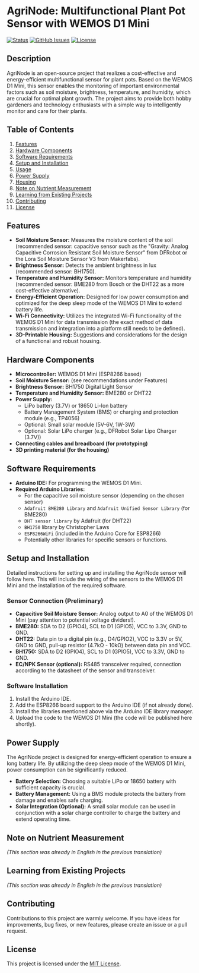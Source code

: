 # AgriNode: Multifunctional Plant Pot Sensor with WEMOS D1 Mini

[![Status](https://img.shields.io/badge/Status-Development-yellow)](https://github.com/YOUR_GITHUB_USERNAME/AgriNode)
[![GitHub Issues](https://img.shields.io/github/issues/bueckerlars/AgriNode)](https://github.com/bueckerlars/AgriNode/issues)
[![License](https://img.shields.io/badge/License-MIT-blue.svg)](https://opensource.org/licenses/MIT)

## Description

AgriNode is an open-source project that realizes a cost-effective and energy-efficient multifunctional sensor for plant pots. Based on the WEMOS D1 Mini, this sensor enables the monitoring of important environmental factors such as soil moisture, brightness, temperature, and humidity, which are crucial for optimal plant growth. The project aims to provide both hobby gardeners and technology enthusiasts with a simple way to intelligently monitor and care for their plants.

## Table of Contents

1. [Features](#features)
2. [Hardware Components](#hardware-components)
3. [Software Requirements](#software-requirements)
4. [Setup and Installation](#setup-and-installation)
5. [Usage](#usage)
6. [Power Supply](#power-supply)
7. [Housing](#housing)
8. [Note on Nutrient Measurement](#note-on-nutrient-measurement)
9. [Learning from Existing Projects](#learning-from-existing-projects)
10. [Contributing](#contributing)
11. [License](#license)

## Features

* **Soil Moisture Sensor:** Measures the moisture content of the soil (recommended sensor: capacitive sensor such as the "Gravity: Analog Capacitive Corrosion Resistant Soil Moisture Sensor" from DFRobot or the Lora Soil Moisture Sensor V3 from Makerfabs).
* **Brightness Sensor:** Detects the ambient brightness in lux (recommended sensor: BH1750).
* **Temperature and Humidity Sensor:** Monitors temperature and humidity (recommended sensor: BME280 from Bosch or the DHT22 as a more cost-effective alternative).
* **Energy-Efficient Operation:** Designed for low power consumption and optimized for the deep sleep mode of the WEMOS D1 Mini to extend battery life.
* **Wi-Fi Connectivity:** Utilizes the integrated Wi-Fi functionality of the WEMOS D1 Mini for data transmission (the exact method of data transmission and integration into a platform still needs to be defined).
* **3D-Printable Housing:** Suggestions and considerations for the design of a functional and robust housing.

## Hardware Components

* **Microcontroller:** WEMOS D1 Mini (ESP8266 based)
* **Soil Moisture Sensor:** (see recommendations under Features)
* **Brightness Sensor:** BH1750 Digital Light Sensor
* **Temperature and Humidity Sensor:** BME280 or DHT22
* **Power Supply:**
    * LiPo battery (3.7V) or 18650 Li-Ion battery
    * Battery Management System (BMS) or charging and protection module (e.g., TP4056)
    * Optional: Small solar module (5V-6V, 1W-3W)
    * Optional: Solar LiPo charger (e.g., DFRobot Solar Lipo Charger (3.7V))
* **Connecting cables and breadboard (for prototyping)**
* **3D printing material (for the housing)**

## Software Requirements

* **Arduino IDE:** For programming the WEMOS D1 Mini.
* **Required Arduino Libraries:**
    * For the capacitive soil moisture sensor (depending on the chosen sensor)
    * `Adafruit BME280 Library` and `Adafruit Unified Sensor Library` (for BME280)
    * `DHT sensor library` by Adafruit (for DHT22)
    * `BH1750` library by Christopher Laws
    * `ESP8266WiFi` (included in the Arduino Core for ESP8266)
    * Potentially other libraries for specific sensors or functions.

## Setup and Installation

Detailed instructions for setting up and installing the AgriNode sensor will follow here. This will include the wiring of the sensors to the WEMOS D1 Mini and the installation of the required software.

### Sensor Connection (Preliminary)

* **Capacitive Soil Moisture Sensor:** Analog output to A0 of the WEMOS D1 Mini (pay attention to potential voltage dividers!).
* **BME280:** SDA to D2 (GPIO4), SCL to D1 (GPIO5), VCC to 3.3V, GND to GND.
* **DHT22:** Data pin to a digital pin (e.g., D4/GPIO2), VCC to 3.3V or 5V, GND to GND, pull-up resistor (4.7kΩ - 10kΩ) between data pin and VCC.
* **BH1750:** SDA to D2 (GPIO4), SCL to D1 (GPIO5), VCC to 3.3V, GND to GND.
* **EC/NPK Sensor (optional):** RS485 transceiver required, connection according to the datasheet of the sensor and transceiver.

### Software Installation

1. Install the Arduino IDE.
2. Add the ESP8266 board support to the Arduino IDE (if not already done).
3. Install the libraries mentioned above via the Arduino IDE library manager.
4. Upload the code to the WEMOS D1 Mini (the code will be published here shortly).

## Power Supply

The AgriNode project is designed for energy-efficient operation to ensure a long battery life. By utilizing the deep sleep mode of the WEMOS D1 Mini, power consumption can be significantly reduced.

* **Battery Selection:** Choosing a suitable LiPo or 18650 battery with sufficient capacity is crucial.
* **Battery Management:** Using a BMS module protects the battery from damage and enables safe charging.
* **Solar Integration (Optional):** A small solar module can be used in conjunction with a solar charge controller to charge the battery and extend operating time.

## Note on Nutrient Measurement

*(This section was already in English in the previous translation)*

## Learning from Existing Projects

*(This section was already in English in the previous translation)*

## Contributing

Contributions to this project are warmly welcome. If you have ideas for improvements, bug fixes, or new features, please create an issue or a pull request.

## License

This project is licensed under the [MIT License](https://opensource.org/licenses/MIT).